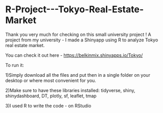 # R-Project---Tokyo-Real-Estate-Market
Thank you very much for checking on this small university project !
A project from my university - I made a Shinyapp using R to analyze Tokyo real estate market.

You can check it out here - https://belkinmix.shinyapps.io/Tokyo/ 

To run it: 

1)Simply download all the files and put then in a single folder on your desktop or where most convenient for you.

2)Make sure to have these libraries installed: tidyverse, shiny, shinydashboard, DT, plotly, sf, leaflet, tmap

3)I used R to write the code - on RStudio



